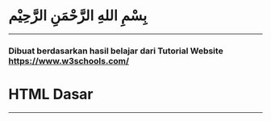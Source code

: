 # بِسْمِ اللهِ الرَّحْمَنِ الرَّحِيْم

---

### Dibuat berdasarkan hasil belajar dari Tutorial Website https://www.w3schools.com/

# HTML Dasar

---
